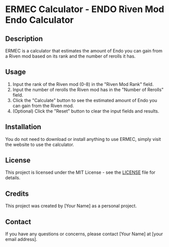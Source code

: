 # ERMEC Calculator - ENDO Riven Mod Endo Calculator

## Description
ERMEC is a calculator that estimates the amount of Endo you can gain from a Riven mod based on its rank and the number of rerolls it has.

## Usage
1. Input the rank of the Riven mod (0-8) in the "Riven Mod Rank" field.
2. Input the number of rerolls the Riven mod has in the "Number of Rerolls" field.
3. Click the "Calculate" button to see the estimated amount of Endo you can gain from the Riven mod.
4. (Optional) Click the "Reset" button to clear the input fields and results.

## Installation
You do not need to download or install anything to use ERMEC, simply visit the website to use the calculator.

## License
This project is licensed under the MIT License - see the [LICENSE](LICENSE) file for details.

## Credits
This project was created by [Your Name] as a personal project.

## Contact
If you have any questions or concerns, please contact [Your Name] at [your email address].
